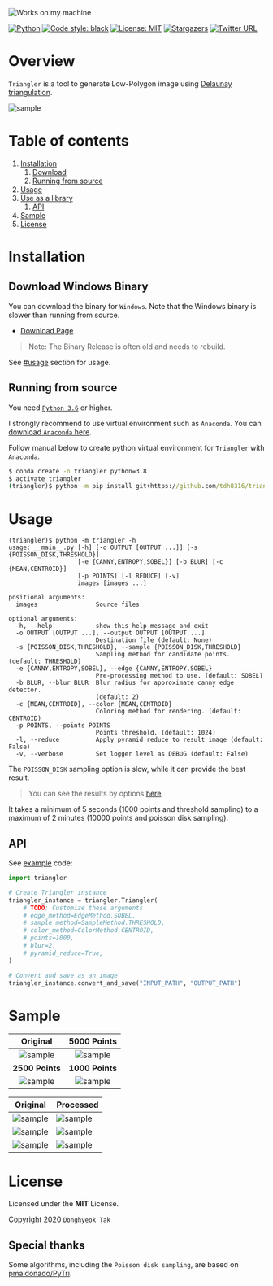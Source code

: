 ![Works on my machine](https://img.shields.io/badge/works-on%20my%20machine-green)

[![Python](https://img.shields.io/badge/Python-%20>=3.6-blue.svg)](https://www.python.org/downloads/)
[![Code style: black](https://img.shields.io/badge/code%20style-black-000000.svg)](https://github.com/psf/black)
[![License: MIT](https://img.shields.io/badge/License-MIT-green.svg)](https://opensource.org/licenses/MIT)
[![Stargazers](https://img.shields.io/github/stars/tdh8316/triangler.svg)](https://github.com/tdh8316/triangler/stargazers)
[![Twitter URL](https://img.shields.io/twitter/url?style=social&url=https%3A%2F%2Fgithub.com%2Ftdh8316%2Ftriangler)](https://twitter.com/intent/tweet?text=Convert%20images%20to%20Low-Poly%20art:&url=https%3A%2F%2Fgithub.com%2Ftdh8316%2Ftriangler)

# Overview
`Triangler` is a tool to generate Low-Polygon image using [Delaunay triangulation](https://en.wikipedia.org/wiki/Delaunay_triangulation).

![sample](./docs/m_tri3.jpg)

# Table of contents
1. [Installation](#installation)
    1. [Download](#download-windows-binary)
    2. [Running from source](#running-from-source)
2. [Usage](#usage)
3. [Use as a library](#api)
    1. [API](#api)
4. [Sample](#sample)
5. [License](#license)

# Installation

## Download Windows Binary
You can download the binary for `Windows`.
Note that the Windows binary is slower than running from source.
 - [Download Page](https://github.com/tdh8316/triangler/releases)
 
>Note: The Binary Release is often old and needs to rebuild.

See [#usage](https://github.com/tdh8316/triangler#usage) section for usage.

## Running from source
You need [`Python 3.6`](https://www.python.org/) or higher.

I strongly recommend to use virtual environment such as `Anaconda`.
You can [download `Anaconda` here](https://www.anaconda.com/distribution/#download-section).

Follow manual below to create python virtual environment for `Triangler` with `Anaconda`.
```cmd
$ conda create -n triangler python=3.8
$ activate triangler
(triangler)$ python -m pip install git+https://github.com/tdh8316/triangler/
```

# Usage
```
(triangler)$ python -m triangler -h
usage: __main__.py [-h] [-o OUTPUT [OUTPUT ...]] [-s {POISSON_DISK,THRESHOLD}]
                   [-e {CANNY,ENTROPY,SOBEL}] [-b BLUR] [-c {MEAN,CENTROID}]
                   [-p POINTS] [-l REDUCE] [-v]
                   images [images ...]

positional arguments:
  images                Source files

optional arguments:
  -h, --help            show this help message and exit
  -o OUTPUT [OUTPUT ...], --output OUTPUT [OUTPUT ...]
                        Destination file (default: None)
  -s {POISSON_DISK,THRESHOLD}, --sample {POISSON_DISK,THRESHOLD}
                        Sampling method for candidate points. (default: THRESHOLD)
  -e {CANNY,ENTROPY,SOBEL}, --edge {CANNY,ENTROPY,SOBEL}
                        Pre-processing method to use. (default: SOBEL)
  -b BLUR, --blur BLUR  Blur radius for approximate canny edge detector.
                        (default: 2)
  -c {MEAN,CENTROID}, --color {MEAN,CENTROID}
                        Coloring method for rendering. (default: CENTROID)
  -p POINTS, --points POINTS
                        Points threshold. (default: 1024)
  -l, --reduce          Apply pyramid reduce to result image (default: False)
  -v, --verbose         Set logger level as DEBUG (default: False)
```

The `POISSON_DISK` sampling option is slow, while it can provide the best result.
>You can see the results by options [here](./PREVIEW.md).

It takes a minimum of 5 seconds (1000 points and threshold sampling) to a maximum of 2 minutes (10000 points and poisson disk sampling).

## API
See [example](https://github.com/tdh8316/triangler/blob/master/examples/example.py) code:
```python
import triangler

# Create Triangler instance
triangler_instance = triangler.Triangler(
    # TODO: Customize these arguments
    # edge_method=EdgeMethod.SOBEL,
    # sample_method=SampleMethod.THRESHOLD,
    # color_method=ColorMethod.CENTROID,
    # points=1000,
    # blur=2,
    # pyramid_reduce=True,
)

# Convert and save as an image
triangler_instance.convert_and_save("INPUT_PATH", "OUTPUT_PATH")
```

# Sample
|           Original           |         5000 Points          |
|:----------------------------:|:----------------------------:|
|   ![sample](./docs/m.jpg)    | ![sample](./docs/m_tri.jpg)  |
|       **2500 Points**        |       **1000 Points**        |
| ![sample](./docs/m_tri2.jpg) | ![sample](./docs/m_tri3.jpg) |

| Original                     | Processed                        |
|------------------------------|----------------------------------|
| ![sample](./docs/birds.jpg)  | ![sample](./docs/birds_tri.jpg)  |
| ![sample](./docs/yeji2.jpg)  | ![sample](./docs/yeji2_tri.jpg)  |
| ![sample](./docs/parrot.jpg) | ![sample](./docs/parrot_tri.jpg) |

# License
Licensed under the **MIT** License.

Copyright 2020 `Donghyeok Tak`

## Special thanks
Some algorithms, including the `Poisson disk sampling`, are based on [pmaldonado/PyTri](https://github.com/pmaldonado/PyTri).
